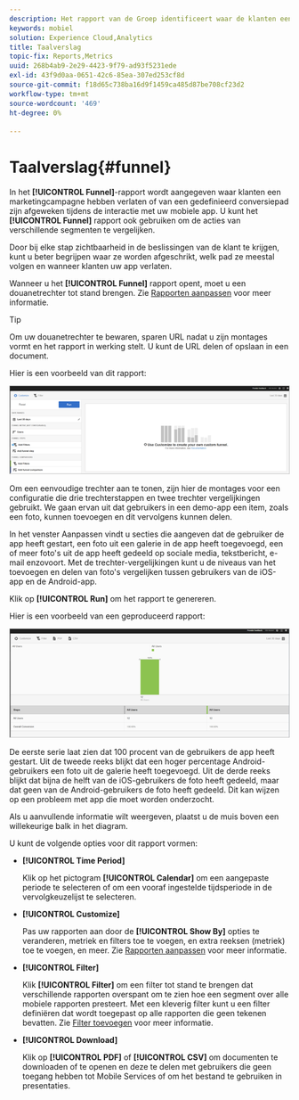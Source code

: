 ```yaml
---
description: Het rapport van de Groep identificeert waar de klanten een marketing campagne verlieten of van een bepaald omzettingsweg terwijl het in wisselwerking staan met uw mobiele app afgeleid. U kunt het rapport van het Kanaal ook gebruiken om de acties van verschillende segmenten te vergelijken.
keywords: mobiel
solution: Experience Cloud,Analytics
title: Taalverslag
topic-fix: Reports,Metrics
uuid: 268b4ab9-2e29-4423-9f79-ad93f5231ede
exl-id: 43f9d0aa-0651-42c6-85ea-307ed253cf8d
source-git-commit: f18d65c738ba16d9f1459ca485d87be708cf23d2
workflow-type: tm+mt
source-wordcount: '469'
ht-degree: 0%

---
```


# Taalverslag{#funnel}

In het **[!UICONTROL Funnel]**-rapport wordt aangegeven waar klanten een marketingcampagne hebben verlaten of van een gedefinieerd conversiepad zijn afgeweken tijdens de interactie met uw mobiele app. U kunt het **[!UICONTROL Funnel]** rapport ook gebruiken om de acties van verschillende segmenten te vergelijken.

Door bij elke stap zichtbaarheid in de beslissingen van de klant te krijgen, kunt u beter begrijpen waar ze worden afgeschrikt, welk pad ze meestal volgen en wanneer klanten uw app verlaten.

Wanneer u het **[!UICONTROL Funnel]** rapport opent, moet u een douanetrechter tot stand brengen. Zie [Rapporten aanpassen](/help/using/usage/reports-customize/reports-customize.md) voor meer informatie.

>[!TIP]
>
>Om uw douanetrechter te bewaren, sparen URL nadat u zijn montages vormt en het rapport in werking stelt. U kunt de URL delen of opslaan in een document.

Hier is een voorbeeld van dit rapport:

![](assets/funnel_create.png)

Om een eenvoudige trechter aan te tonen, zijn hier de montages voor een configuratie die drie trechterstappen en twee trechter vergelijkingen gebruikt. We gaan ervan uit dat gebruikers in een demo-app een item, zoals een foto, kunnen toevoegen en dit vervolgens kunnen delen.

In het venster Aanpassen vindt u secties die aangeven dat de gebruiker de app heeft gestart, een foto uit een galerie in de app heeft toegevoegd, een of meer foto&#39;s uit de app heeft gedeeld op sociale media, tekstbericht, e-mail enzovoort. Met de trechter-vergelijkingen kunt u de niveaus van het toevoegen en delen van foto&#39;s vergelijken tussen gebruikers van de iOS-app en de Android-app.

Klik op **[!UICONTROL Run]** om het rapport te genereren.

Hier is een voorbeeld van een geproduceerd rapport:

![](assets/funnel.png)

De eerste serie laat zien dat 100 procent van de gebruikers de app heeft gestart. Uit de tweede reeks blijkt dat een hoger percentage Android-gebruikers een foto uit de galerie heeft toegevoegd. Uit de derde reeks blijkt dat bijna de helft van de iOS-gebruikers de foto heeft gedeeld, maar dat geen van de Android-gebruikers de foto heeft gedeeld. Dit kan wijzen op een probleem met app die moet worden onderzocht.

Als u aanvullende informatie wilt weergeven, plaatst u de muis boven een willekeurige balk in het diagram.

U kunt de volgende opties voor dit rapport vormen:

* **[!UICONTROL Time Period]**

   Klik op het pictogram **[!UICONTROL Calendar]** om een aangepaste periode te selecteren of om een vooraf ingestelde tijdsperiode in de vervolgkeuzelijst te selecteren.
* **[!UICONTROL Customize]**

   Pas uw rapporten aan door de **[!UICONTROL Show By]** opties te veranderen, metriek en filters toe te voegen, en extra reeksen (metriek) toe te voegen, en meer. Zie [Rapporten aanpassen](/help/using/usage/reports-customize/reports-customize.md) voor meer informatie.
* **[!UICONTROL Filter]**

   Klik **[!UICONTROL Filter]** om een filter tot stand te brengen dat verschillende rapporten overspant om te zien hoe een segment over alle mobiele rapporten presteert. Met een kleverig filter kunt u een filter definiëren dat wordt toegepast op alle rapporten die geen tekenen bevatten. Zie [Filter toevoegen](/help/using/usage/reports-customize/t-sticky-filter.md) voor meer informatie.
* **[!UICONTROL Download]**

   Klik op **[!UICONTROL PDF]** of **[!UICONTROL CSV]** om documenten te downloaden of te openen en deze te delen met gebruikers die geen toegang hebben tot Mobile Services of om het bestand te gebruiken in presentaties.
